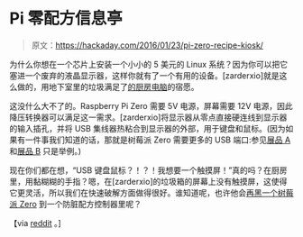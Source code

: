 # Pi 零配方信息亭

> 原文：<https://hackaday.com/2016/01/23/pi-zero-recipe-kiosk/>

为什么你想在一个芯片上安装一个小小的 5 美元的 Linux 系统？因为你可以把它塞进一个废弃的液晶显示器，这样你就有了一个有用的设备。[zarderxio]就是这么做的，用地下室里的垃圾满足了[的厨房电脑](http://www.wired.com/2012/11/kitchen-computer/)的宿愿。

这没什么大不了的。Raspberry Pi Zero 需要 5V 电源，屏幕需要 12V 电源，因此降压转换器可以满足这一需求。[zarderxio]将显示器从零点直接硬连线到显示器的输入插孔，并将 USB 集线器热粘合到显示器的外部，用于键盘和鼠标。(因为如果有一件事我们知道的话，那就是树莓派 Zero 需要更多的 USB 端口:参见[展品 A](http://hackaday.com/2015/12/03/4-port-usb-raspberry-pi-zero-piggy-back-hack/) 和[展品 B](http://hackaday.com/2015/12/12/solder-more-usb-ports-to-the-raspberry-pi-zero/) 只是举例。)

现在你们都在想，“USB 键盘鼠标？！？！我想要一个触摸屏！”真的吗？在厨房里，用黏糊糊的手指？嗯，在[zarderxio]的垃圾箱的屏幕上没有触摸屏，这使得它更灵活，所以我们在快速破解方面做得很好。谁知道呢，也许他会[再黑一个树莓派 Zero](http://hackaday.com/2015/12/27/turning-the-pi-zero-into-a-usb-gadget/) 到一个防脏配方控制器里呢？

【via [reddit](https://www.reddit.com/r/raspberry_pi/comments/41eqs0/pi_zero_powered_recipe_kiosk/) 。]